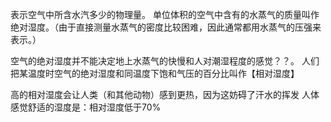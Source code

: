 表示空气中所含水汽多少的物理量。
单位体积的空气中含有的水蒸气的质量叫作绝对湿度。（由于直接测量水蒸气的密度比较困难，因此通常都用水蒸气的压强来表示。）

空气的绝对湿度并不能决定地上水蒸气的快慢和人对潮湿程度的感觉？？。
人们把某温度时空气的绝对湿度和同温度下饱和气压的百分比叫作【相对湿度】


高的相对湿度会让人类（和其他动物）感到更热，因为这妨碍了汗水的挥发
人体感觉舒适的湿度是：相对湿度低于70%